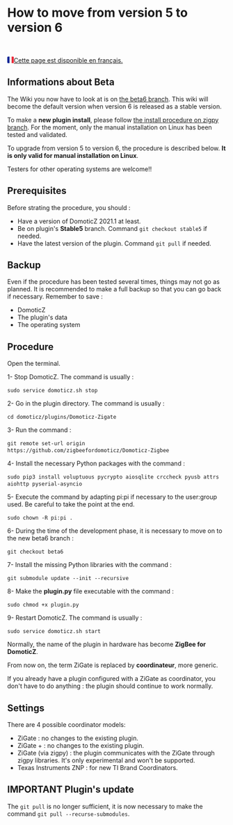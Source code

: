 
# How to move from version 5 to version 6

</br>

<a href="../fr-fr/Plugin_Version-6.md"><img align="left" width="15" height="15" src="../Images/flag_france.png" alt="Logo"></a>
[Cette page est disponible en français.](../fr-fr/Plugin_Version-6.md)


## Informations about Beta

The Wiki you now have to look at is on [the beta6 branch](https://github.com/zigbeefordomoticz/wiki/blob/zigpy/en-eng/Home.md). This wiki will become the default version when version 6 is released as a stable version.

To make a __new plugin install__, please follow [the install procedure on zigpy branch](https://github.com/zigbeefordomoticz/wiki/blob/zigpy/en-eng/Plugin_Installation.md#2---manual-installation-running-on-linux). For the moment, only the manual installation on Linux has been tested and validated.

To upgrade from version 5 to version 6, the procedure is described below. __It is only valid for manual installation on Linux__.

Testers for other operating systems are welcome!!


## Prerequisites

Before strating the procedure, you should :

* Have a version of DomoticZ 2021.1 at least.
* Be on plugin's __Stable5__ branch. Command `git checkout stable5` if needed.
* Have the latest version of the plugin. Command `git pull` if needed.


## Backup

Even if the procedure has been tested several times, things may not go as planned.
It is recommended to make a full backup so that you can go back if necessary.
Remember to save :

* DomoticZ
* The plugin's data
* The operating system


## Procedure

Open the terminal.

1- Stop DomoticZ. The command is usually :
```
sudo service domoticz.sh stop
```
2- Go in the plugin directory. The command is usually :
```
cd domoticz/plugins/Domoticz-Zigate
```
3- Run the command :
```
git remote set-url origin https://github.com/zigbeefordomoticz/Domoticz-Zigbee
```
4- Install the necessary Python packages with the command :
```
sudo pip3 install voluptuous pycrypto aiosqlite crccheck pyusb attrs aiohttp pyserial-asyncio
```
5- Execute the command by adapting pi:pi if necessary to the user:group used. Be careful to take the point at the end.
```
sudo chown -R pi:pi .
```

6- During the time of the development phase, it is necessary to move on to the new beta6 branch :
```
git checkout beta6
```

7- Install the missing Python libraries with the command :
```
git submodule update --init --recursive
```
8- Make the __plugin.py__ file executable with the command :
```
sudo chmod +x plugin.py
```
9- Restart DomoticZ. The command is usually :
```
sudo service domoticz.sh start
```


Normally, the name of the plugin in hardware has become __ZigBee for DomoticZ__.

From now on, the term ZiGate is replaced by __coordinateur__, more generic.

If you already have a plugin configured with a ZiGate as coordinator, you don't have to do anything : the plugin should continue to work normally.


## Settings

There are 4 possible coordinator models:

* ZiGate : no changes to the existing plugin.
* ZiGate + : no changes to the existing plugin.
* ZiGate (via zigpy) : the plugin communicates with the ZiGate through zigpy libraries. It's only experimental and won't be supported.
* Texas Instruments ZNP : for new TI Brand Coordinators.



## IMPORTANT Plugin's update

The `git pull` is no longer sufficient, it is now necessary to make the command `git pull --recurse-submodules`.
